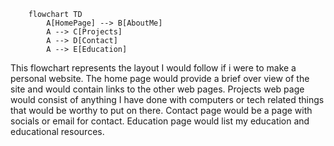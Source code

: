 ```mermaid
	flowchart TD
		A[HomePage] --> B[AboutMe]
		A --> C[Projects]
		A --> D[Contact]
		A --> E[Education]

```
This flowchart represents the layout I would follow if i were to make a personal website. The home page would provide a brief over view of the site and would contain links to the other web pages. Projects web page would consist of anything I have done with computers or tech related things that would be worthy to put on there. Contact page would be a page with socials or email for contact. Education page would list my education and educational resources.